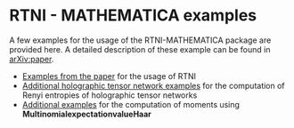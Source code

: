 # RTNI - MATHEMATICA examples

A few examples for the usage of the RTNI-MATHEMATICA package are provided here. A detailed description of these example can be found in [arXiv:paper](https://arxiv.org/abs/1902.07209).

* [Examples from the paper](examples_paper.nb) for the usage of RTNI
* [Additional holographic tensor network examples](examples_holographictensornetwork.nb) for the computation of Renyi entropies of holographic tensor networks
* [Additional examples](examples_momentcalculator.nb) for the computation of moments using **MultinomialexpectationvalueHaar**
